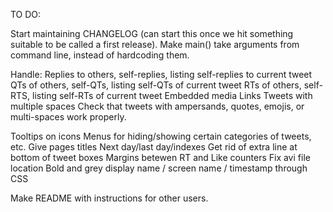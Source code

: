 TO DO:

Start maintaining CHANGELOG (can start this once we hit something suitable to be called a first release).
Make main() take arguments from command line, instead of hardcoding them.

Handle:
Replies to others, self-replies, listing self-replies to current tweet
QTs of others, self-QTs, listing self-QTs of current tweet
RTs of others, self-RTS, listing self-RTs of current tweet
Embedded media
Links
Tweets with multiple spaces
Check that tweets with ampersands, quotes, emojis, or multi-spaces work properly.


Tooltips on icons
Menus for hiding/showing certain categories of tweets, etc.
Give pages titles
Next day/last day/indexes
Get rid of extra line at bottom of tweet boxes
Margins betewen RT and Like counters
Fix avi file location
Bold and grey display name / screen name / timestamp through CSS

Make README with instructions for other users.